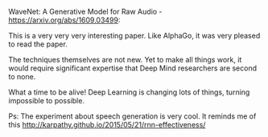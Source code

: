 WaveNet: A Generative Model for Raw Audio - https://arxiv.org/abs/1609.03499:

This is a very very very interesting paper. Like AlphaGo, it was very pleased to read the paper. 

The techniques themselves are not new. Yet to make all things work, it would require significant expertise that Deep Mind researchers are second to none. 

What a time to be alive! Deep Learning is changing lots of things, turning impossible to possible. 

Ps: The experiment about speech generation is very cool. It reminds me of this http://karpathy.github.io/2015/05/21/rnn-effectiveness/
